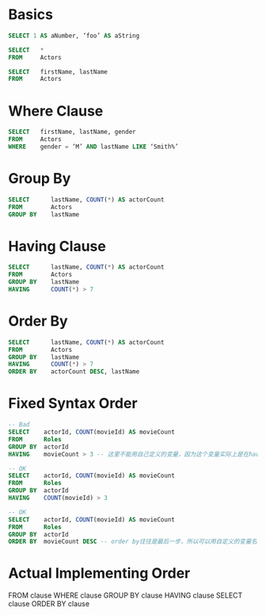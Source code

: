 
# Basics
```sql
SELECT 1 AS aNumber, ‘foo’ AS aString

SELECT   *
FROM     Actors

SELECT   firstName, lastName
FROM     Actors
```

# Where Clause
```sql
SELECT   firstName, lastName, gender
FROM     Actors
WHERE    gender = ‘M’ AND lastName LIKE ‘Smith%’
```

# Group By
```sql
SELECT      lastName, COUNT(*) AS actorCount
FROM        Actors
GROUP BY    lastName
```

# Having Clause
```sql
SELECT      lastName, COUNT(*) AS actorCount
FROM        Actors
GROUP BY    lastName
HAVING      COUNT(*) > 7
```

# Order By
```sql 
SELECT      lastName, COUNT(*) AS actorCount
FROM        Actors
GROUP BY    lastName
HAVING      COUNT(*) > 7
ORDER BY    actorCount DESC, lastName
```

# Fixed Syntax Order
```sql
-- Bad
SELECT    actorId, COUNT(movieId) AS movieCount
FROM      Roles
GROUP BY  actorId
HAVING    movieCount > 3 -- 这里不能用自己定义的变量，因为这个变量实际上是在having clause之后被define的

-- OK
SELECT    actorId, COUNT(movieId) AS movieCount
FROM      Roles
GROUP BY  actorId
HAVING    COUNT(movieId) > 3

-- OK
SELECT    actorId, COUNT(movieId) AS movieCount
FROM      Roles
GROUP BY  actorId
ORDER BY  movieCount DESC -- order by往往是最后一步，所以可以用自定义的变量名
```

# Actual Implementing Order
FROM clause
WHERE clause
GROUP BY clause
HAVING clause
SELECT clause
ORDER BY clause
